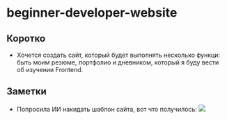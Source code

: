 # beginner-developer-website
## Коротко
* Хочется создать сайт, который будет выполнять несколько функци: быть моим резюме, портфолио и дневником, который я буду вести об изучении Frontend.

## Заметки
* Попросила ИИ накидать шаблон сайта, вот что получилось:
  ![]([site-template.png)

  
